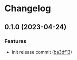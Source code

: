 # Changelog

## 0.1.0 (2023-04-24)


### Features

* init release commit ([ba3df13](https://github.com/Tsanton/terraform-provider-tfepatch/commit/ba3df131926636f996b3c85e0b01609533b3efef))
